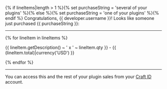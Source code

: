 {% if lineItems|length > 1 %}{% set purchaseString = 'several of your plugins' %}{% else %}{% set purchaseString = 'one of your plugins' %}{% endif %}
Congratulations, {{ developer.username }}! Looks like someone just purchased {{ purchaseString }}:

---

{% for lineItem in lineItems %}

{{ lineItem.getDescription() ~ ' x ' ~ lineItem.qty }} - {{ (lineItem.total)|currency('USD') }}

{% endfor %}

---

You can access this and the rest of your plugin sales from your [Craft ID](https://id.craftcms.com) account.
